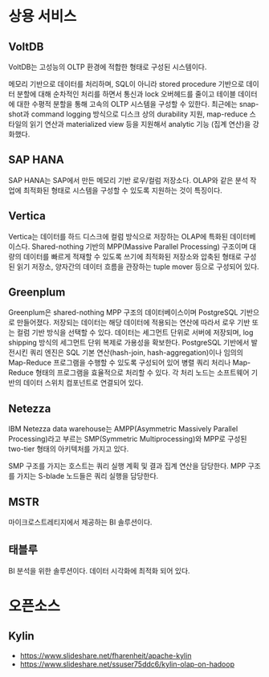 # 상용 서비스 

## VoltDB
VoltDB는 고성능의 OLTP 환경에 적합한 형태로 구성된 시스템이다.

메모리 기반으로 데이터를 처리하며, SQL이 아니라 stored procedure 기반으로 데이터 분할에 대해 순차적인 처리를 하면서 통신과 lock 오버헤드를 줄이고 테이블 데이터에 대한 수평적 분할을 통해 고속의 OLTP 시스템을 구성할 수 있한다. 최근에는 snap-shot과 command logging 방식으로 디스크 상의 durability 지원, map-reduce 스타일의 읽기 연산과 materialized view 등을 지원해서 analytic 기능 (집계 연산)을 강화했다.


## SAP HANA
SAP HANA는 SAP에서 만든 메모리 기반 로우/컬럼 저장소다. OLAP와 같은 분석 작업에 최적화된 형태로 시스템을 구성할 수 있도록 지원하는 것이 특징이다.

## Vertica
Vertica는 데이터를 하드 디스크에 컬럼 방식으로 저장하는 OLAP에 특화된 데이터베이스다. Shared-nothing 기반의 MPP(Massive Parallel Processing) 구조이며 대량의 데이터를 빠르게 적재할 수 있도록 쓰기에 최적화된 저장소와 압축된 형태로 구성된 읽기 저장소, 양자간의 데이터 흐름을 관장하는 tuple mover 등으로 구성되어 있다.


## Greenplum
Greenplum은 shared-nothing MPP 구조의 데이터베이스이며 PostgreSQL 기반으로 만들어졌다. 저장되는 데이터는 해당 데이터에 적용되는 연산에 따라서 로우 기반 또는 컬럼 기반 방식을 선택할 수 있다. 데이터는 세그먼트 단위로 서버에 저장되며, log shipping 방식의 세그먼트 단위 복제로 가용성을 확보한다. PostgreSQL 기반에서 발전시킨 쿼리 엔진은 SQL 기본 연산(hash-join, hash-aggregation)이나 임의의 Map-Reduce 프로그램을 수행할 수 있도록 구성되어 있어 병렬 쿼리 처리나 Map-Reduce 형태의 프로그램을 효율적으로 처리할 수 있다. 각 처리 노드는 소프트웨어 기반의 데이터 스위치 컴포넌트로 연결되어 있다.

## Netezza
IBM Netezza data warehouse는 AMPP(Asymmetric Massively Parallel Processing)라고 부르는 SMP(Symmetric Multiprocessing)와 MPP로 구성된 two-tier 형태의 아키텍처를 가지고 있다.

SMP 구조를 가지는 호스트는 쿼리 실행 계획 및 결과 집계 연산을 담당한다. MPP 구조를 가지는 S-blade 노드들은 쿼리 실행을 담당한다.

## MSTR
마이크로스트레티지에서 제공하는 BI 솔루션이다. 

## 태블루 
BI 분석을 위한 솔루션이다. 데이터 시각화에 최적화 되어 있다. 

# 오픈소스 

## Kylin
+ https://www.slideshare.net/fharenheit/apache-kylin
+ https://www.slideshare.net/ssuser75ddc6/kylin-olap-on-hadoop
